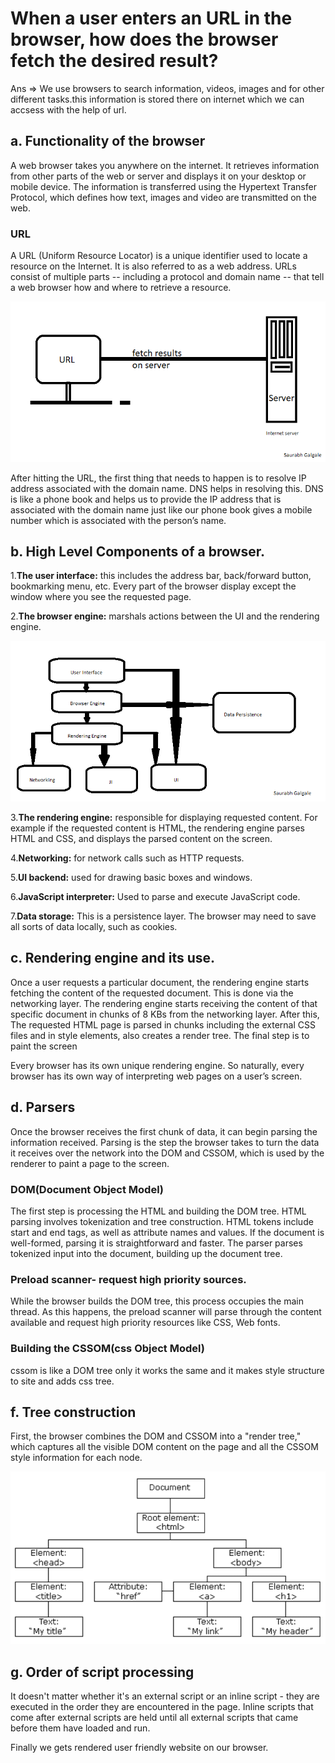 # **When a user enters an URL in the browser, how does the browser fetch the desired result?**

Ans =>
We use browsers to search information, videos, images and for other different tasks.this information is stored there on internet which we can accsess with the help of url. 

## a. Functionality of the browser
A web browser takes you anywhere on the internet. It retrieves information from other parts of the web or server and displays it on your desktop or mobile device. The information is transferred using the Hypertext Transfer Protocol, which defines how text, images and video are transmitted on the web.

### URL
A URL (Uniform Resource Locator) is a unique identifier used to locate a resource on the Internet. It is also referred to as a web address. URLs consist of multiple parts -- including a protocol and domain name -- that tell a web browser how and where to retrieve a resource.

<img src="img/url.png">

After hitting the URL, the first thing that needs to happen is to resolve IP address associated with the domain name. DNS helps in resolving this. DNS is like a phone book and helps us to provide the IP address that is associated with the domain name just like our phone book gives a mobile number which is associated with the person’s name.

## b. High Level Components of a browser.

1.**The user interface:** this includes the address bar, back/forward button, bookmarking menu, etc. Every part of the browser display except the window where you see the requested page.

2.**The browser engine:** marshals actions between the UI and the rendering engine.

<img src="img/HLC.png">

3.**The rendering engine:** responsible for displaying requested content. For example if the requested content is HTML, the rendering engine parses HTML and CSS, and displays the parsed content on the screen.

4.**Networking:** for network calls such as HTTP requests.

5.**UI backend:** used for drawing basic boxes and windows.

6.**JavaScript interpreter:** Used to parse and execute JavaScript code.

7.**Data storage:** This is a persistence layer. The browser may need to save all sorts of data locally, such as cookies.

## c. Rendering engine and its use.
Once a user requests a particular document, the rendering engine starts fetching the content of the requested document. This is done via the networking layer. The rendering engine starts receiving the content of that specific document in chunks of 8 KBs from the networking layer. After this, The requested HTML page is parsed in chunks including the external CSS files and in style elements, also creates a render tree. The final step is to paint the screen

Every browser has its own unique rendering engine. So naturally, every browser has its own way of interpreting web pages on a user’s screen. 

## d. Parsers
Once the browser receives the first chunk of data, it can begin parsing the information received. Parsing is the step the browser takes to turn the data it receives over the network into the DOM and CSSOM, which is used by the renderer to paint a page to the screen.

### DOM(Document Object Model)
The first step is processing the HTML and building the DOM tree. HTML parsing involves tokenization and tree construction. HTML tokens include start and end tags, as well as attribute names and values. If the document is well-formed, parsing it is straightforward and faster. The parser parses tokenized input into the document, building up the document tree.


### Preload scanner- request high priority sources.
While the browser builds the DOM tree, this process occupies the main thread. As this happens, the preload scanner will parse through the content available and request high priority resources like CSS, Web fonts.

### Building the CSSOM(css Object Model)
cssom is like a DOM tree only it works the same and it makes style structure to site and adds css tree.

## f. Tree construction
First, the browser combines the DOM and CSSOM into a "render tree," which captures all the visible DOM content on the page and all the CSSOM style information for each node.

<img src="img/treeconstructor.png">

## g. Order of script processing
It doesn't matter whether it's an external script or an inline script - they are executed in the order they are encountered in the page. Inline scripts that come after external scripts are held until all external scripts that came before them have loaded and run.

Finally we gets rendered user friendly website on our browser.















